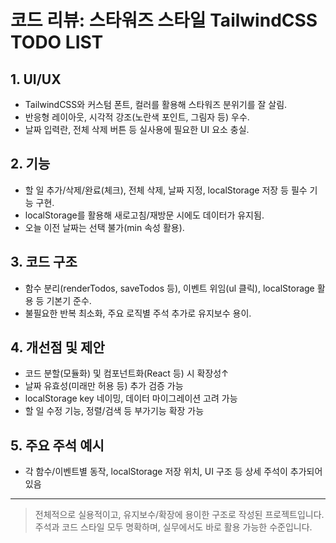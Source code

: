 # 코드 리뷰: 스타워즈 스타일 TailwindCSS TODO LIST

## 1. UI/UX
- TailwindCSS와 커스텀 폰트, 컬러를 활용해 스타워즈 분위기를 잘 살림.
- 반응형 레이아웃, 시각적 강조(노란색 포인트, 그림자 등) 우수.
- 날짜 입력란, 전체 삭제 버튼 등 실사용에 필요한 UI 요소 충실.

## 2. 기능
- 할 일 추가/삭제/완료(체크), 전체 삭제, 날짜 지정, localStorage 저장 등 필수 기능 구현.
- localStorage를 활용해 새로고침/재방문 시에도 데이터가 유지됨.
- 오늘 이전 날짜는 선택 불가(min 속성 활용).

## 3. 코드 구조
- 함수 분리(renderTodos, saveTodos 등), 이벤트 위임(ul 클릭), localStorage 활용 등 기본기 준수.
- 불필요한 반복 최소화, 주요 로직별 주석 추가로 유지보수 용이.

## 4. 개선점 및 제안
- 코드 분할(모듈화) 및 컴포넌트화(React 등) 시 확장성↑
- 날짜 유효성(미래만 허용 등) 추가 검증 가능
- localStorage key 네이밍, 데이터 마이그레이션 고려 가능
- 할 일 수정 기능, 정렬/검색 등 부가기능 확장 가능

## 5. 주요 주석 예시
- 각 함수/이벤트별 동작, localStorage 저장 위치, UI 구조 등 상세 주석이 추가되어 있음

---

> 전체적으로 실용적이고, 유지보수/확장에 용이한 구조로 작성된 프로젝트입니다. 
> 주석과 코드 스타일 모두 명확하며, 실무에서도 바로 활용 가능한 수준입니다.
